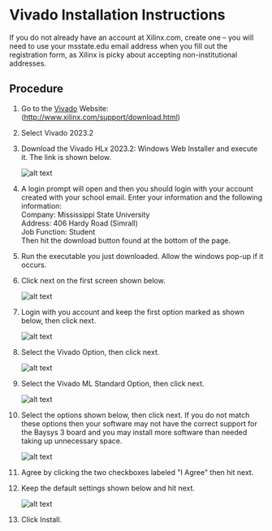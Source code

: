 # Vivado Installation Instructions

If you do not already have an account at Xilinx.com, create one – you will need
to use your msstate.edu email address when you fill out the registration form,
as Xilinx is picky about accepting non-institutional addresses.

## Procedure

1.  Go to the [Vivado](http://www.xilinx.com/support/download.html) Website:
    (http://www.xilinx.com/support/download.html)
2.  Select Vivado 2023.2
3.  Download the Vivado HLx 2023.2: Windows Web Installer and execute it. The
    link is shown below.

    ![alt text](website_download_medium.png)

4.  A login prompt will open and then you should login with your account created
    with your school email. Enter your information and the following
    information:\
    Company: Mississippi State University\
    Address: 406 Hardy Road (Simrall)\
    Job Function: Student\
    Then hit the download button found at the bottom of the page.
5.  Run the executable you just downloaded. Allow the windows pop-up if it
    occurs.
6.  Click next on the first screen shown below.

    ![alt text](first_page_exe.png)

7.  Login with you account and keep the first option marked as shown below, then
    click next.

    ![alt text](login_page_exe.png)

8.  Select the Vivado Option, then click next.

    ![alt text](vivado_select_exe.png)

9.  Select the Vivado ML Standard Option, then click next.

    ![alt text](ml_standard_exe.png)

10. Select the options shown below, then click next. If you do not match these
    options then your software may not have the correct support for the Baysys 3
    board and you may install more software than needed taking up unnecessary
    space.


    ![alt text](options_exe.png)

11. Agree by clicking the two checkboxes labeled "I Agree" then hit next.

12. Keep the default settings shown below and hit next.


    ![alt text](default_location_exe.png)

13. Click Install.
